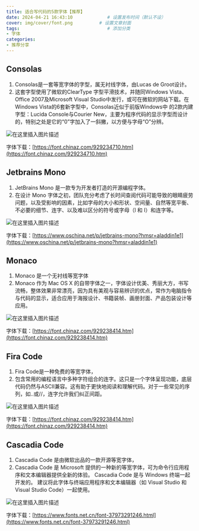 ```yaml
---
title: 适合写代码的5款字体【推荐】
date: 2024-04-21 16:43:10             # 设置发布时间（默认不设）
cover: img/cover/font.png          # 设置文章封面
tags:                                 # 添加分类
- 字体
categories:  
- 推荐分享
---
```

## Consolas
1. Consolas是一套等宽字体的字型，属无衬线字体，由Lucas de Groot设计。
2. 这套字型使用了微软的ClearType 字型平滑技术，并随同Windows Vista、Office 2007及Microsoft Visual Studio中发行，或可在微软的网站下载。在Windows Vista的6套新字型中，Consolas近似于前版Windows中 的2款内建字型：Lucida Console与Courier New，主要为程序代码的显示字型而设计的，特别之处是它的“0”字加入了一斜撇，以方便与字母“O”分辨。

![在这里插入图片描述](https://gcore.jsdelivr.net/gh/Almango/Blog_imgbed@main/post/post_font_1.png)

字体下载：[https://font.chinaz.com/929234710.htm](https://font.chinaz.com/929234710.htm)


## Jetbrains Mono
1. JetBrains Mono 是一款专为开发者打造的开源编程字体。
2. 在设计 Mono 字体之初，团队充分考虑了长时间查阅代码可能导致的眼睛疲劳问题，以及受影响的因素，比如字母的大小和形状、空间量、自然等宽平衡、不必要的细节、连字、以及难以区分的符号或字母（l 和 I）和连字等。

![在这里插入图片描述](https://gcore.jsdelivr.net/gh/Almango/Blog_imgbed@main/post/post_font_2.png)

字体下载：[https://www.oschina.net/p/jetbrains-mono?hmsr=aladdin1e1](https://www.oschina.net/p/jetbrains-mono?hmsr=aladdin1e1)
## Monaco
1. Monaco 是一个无衬线等宽字体
2. Monaco 作为 Mac OS X 的自带字体之一，字体设计优美、秀丽大方，书写流畅，整体效果非常漂亮，因为具有美观与容易辨识的优点，常作为电脑指令与代码的显示，适合应用于海报设计、书籍装帧、画册封面、产品包装设计等应用。

![在这里插入图片描述](https://gcore.jsdelivr.net/gh/Almango/Blog_imgbed@main/post/post_font_3.png)

字体下载：[https://font.chinaz.com/929238414.htm](https://font.chinaz.com/929238414.htm)

##  Fira Code
1. Fira Code是一种免费的等宽字体，
2. 包含常用的编程语言中多种字符组合的连字。这只是一个字体呈现功能，底层代码仍然与ASCII兼容。这有助于更快地阅读和理解代码。对于一些常见的序列，如..或//，连字允许我们纠正间距。

![在这里插入图片描述](https://gcore.jsdelivr.net/gh/Almango/Blog_imgbed@main/post/post_font_4.png)

字体下载：[https://font.chinaz.com/929238414.htm](https://font.chinaz.com/929238414.htm)

## Cascadia Code
1.  Cascadia Code 是由微软出品的一款开源等宽字体，
2. Cascadia Code 是 Microsoft 提供的一种新的等宽字体，可为命令行应用程序和文本编辑器提供全新的体验。 Cascadia Code 是与 Windows 终端一起开发的。 建议将此字体与终端应用程序和文本编辑器（如 Visual Studio 和 Visual Studio Code）一起使用。

![在这里插入图片描述](https://gcore.jsdelivr.net/gh/Almango/Blog_imgbed@main/post/post_font_5.png)

字体下载：[https://www.fonts.net.cn/font-37973291246.html](https://www.fonts.net.cn/font-37973291246.html)